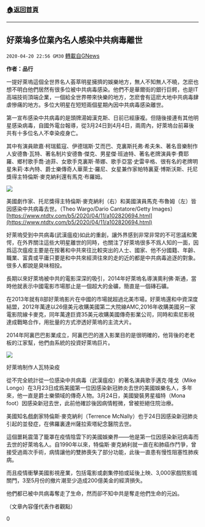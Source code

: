 ###  [:house:返回首頁](https://github.com/ourhimalayas/txt)
---

## 好萊塢多位業內名人感染中共病毒離世
`2020-04-20 22:56 GM30` [轉載自GNews](https://gnews.org/zh-hant/179766/)

**作者：品行**

一提好萊塢這個全世界名人荟萃明星擁擠的娛樂地方，無人不知無人不曉，怎麽也想不明白他們居然有很多位被中共病毒感染。他們不是華爾街的銀行巨鳄，也是IT高端技術頂端企業，一個給全世界帶來快樂的地方，怎麽會有這麽大地中共病毒肆虐慘痛的地方。多位大明星在短短兩個星期內因中共病毒感染離世。

第一宣布感染中共病毒的是頭牌湯姆漢克斯、日前已經康複。但隨後接連有其他明星感染病毒，自國外電台報導，從3月24日到4月4日，兩周內，好萊塢台前幕後共有十多位名人不幸染疫身亡。

其中有演員歐嘉·柯瑞藍寇、伊德瑞斯·艾而巴、克裏斯托弗·希夫朱、著名音樂制作人安德魯·瓦特、著名制片安德魯·傑克、男星傑·班迪特、著名老牌演員李·費耶羅、鄉村歌手喬·迪菲、女歌手克裏斯·蒂娜、歌手亞當·史雷辛格、很有名的老牌明星朱莉·本內特、爵士樂傳奇人華萊士·羅尼、女星兼作家帕特裏夏·博斯沃斯、托尼獎得主特倫斯·麥克納利還有馬克·布羅姆。

![](https://s3.amazonaws.com/gnews-media-offload/wp-content/uploads/2020/04/20224732/1-180.jpg)

美國劇作家、托尼獎得主特倫斯‧麥克納利（右）和美國演員馬克‧布魯姆（左）皆因感染中共病毒去世。（Theo Wargo/Dario Cantatore/Getty Images）[https://www.ntdtv.com/b5/2020/04/11/a102820694.html](https://www.ntdtv.com/b5/2020/04/11/a102820694.html)

好萊塢受到中共病毒(武漢瘟疫)如此的重創，讓外界感到非常非常的不可思議和驚愕，在外界關注這些大明星離世的同時，也關注了好萊塢很多不爲人知的一面，因爲這次瘟疫主要是在按著和中共來往比較突出的人士、國家、他不分國籍、年齡、職業、富貴或平庸只要是和中共來經濟往來的走的近的都是中共病毒追逐的對象。很多人都說是臭味相投。

長期以來好萊塢被中共的電影深深的吸引，2014年好萊塢名導演奧利佛·斯通，當時他就表示中國電影市場那止是一個超大的金礦，簡直是一個磚石礦。

在2013年就有8部好萊塢影片在中國的市場就超過北美市場，好萊塢還和中資深度結盟，2012年萬達以26億美元收購美國第二大院線AMC,2016年收購美國另一家電影院線卡麥克，同年萬達巨資35美元收購美國傳奇影業公司，同時和索尼影視達成戰略合作，用批量的方式滲透好萊塢的主流大片。

2014年阿裏巴巴影業成立，阿裏巴巴的進入影業目的是很明確的，他背後的老老板的江家幫，他們由系統的投資好萊塢巨片。

![](https://s3.amazonaws.com/gnews-media-offload/wp-content/uploads/2020/04/20224834/2-76.png)

好萊塢制作人瓦特染疫

從不完全統計從一位感染中共病毒（武漢瘟疫）的著名演員歌手邁克·隆戈（Mike Longo）在3月23日成爲美國第一位因感染新冠肺炎去世的美國娛樂名人，多年來，他一直是爵士樂領域的傳奇人物。3月24日，美國變裝男星福特（Mona foot）因感染新冠去世，此前他確診後因病情輕微，曾被拒絕住院治療。

美國知名戲劇家特倫斯·麥克納利（Terrence McNally）也于24日因感染新冠肺炎引起的並發症，在佛羅裏達州薩拉索塔紀念醫院去世。

這個噩耗震蕩了籠罩在疫情陰雲下的美國娛樂界——他是第一位因感染新冠病毒而去世的好萊塢名人。自1990年以來，特倫斯·麥克納利就一直在和肺癌作鬥爭，曾接受過兩次手術，病情讓他的雙肺喪失了部分功能，此後一直患有慢性阻塞性肺疾病。

而且疫情衝擊美國影視産業，包括電影或劇集停拍或延後上映、3,000家戲院影城關門，3至5月份的撤片潮至少造成200億美金的經濟損失。

他們都已被中共病毒奪走了生命，然而卻不知中共是奪走他們生命的元凶。

（文章內容僅代表作者觀點）

0
